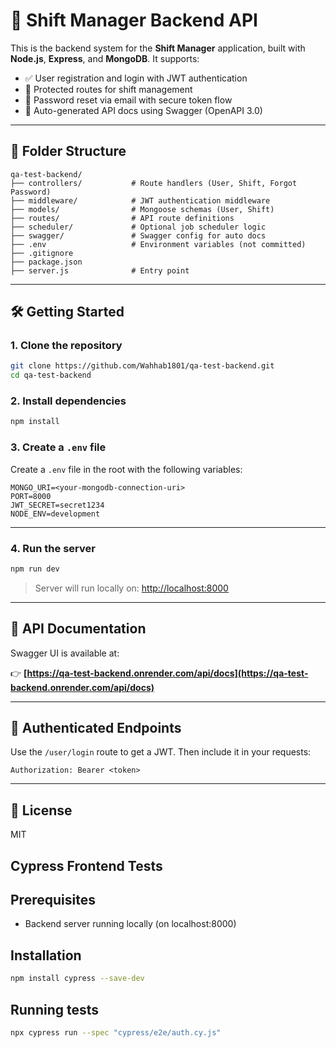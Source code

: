 # 🚀 Shift Manager Backend API

This is the backend system for the **Shift Manager** application, built with **Node.js**, **Express**, and **MongoDB**. It supports:

* ✅ User registration and login with JWT authentication
* 🔐 Protected routes for shift management
* 🔁 Password reset via email with secure token flow
* 📄 Auto-generated API docs using Swagger (OpenAPI 3.0)

---

## 📂 Folder Structure

```
qa-test-backend/
├── controllers/           # Route handlers (User, Shift, Forgot Password)
├── middleware/            # JWT authentication middleware
├── models/                # Mongoose schemas (User, Shift)
├── routes/                # API route definitions
├── scheduler/             # Optional job scheduler logic
├── swagger/               # Swagger config for auto docs
├── .env                   # Environment variables (not committed)
├── .gitignore
├── package.json
├── server.js              # Entry point
```

---

## 🛠️ Getting Started

### 1. Clone the repository

```bash
git clone https://github.com/Wahhab1801/qa-test-backend.git
cd qa-test-backend
```

### 2. Install dependencies

```bash
npm install
```

### 3. Create a `.env` file

Create a `.env` file in the root with the following variables:

```env
MONGO_URI=<your-mongodb-connection-uri>
PORT=8000
JWT_SECRET=secret1234
NODE_ENV=development
```
---

### 4. Run the server

```bash
npm run dev
```

> Server will run locally on: [http://localhost:8000](http://localhost:8000)

---

## 📁 API Documentation

Swagger UI is available at:

👉 **[https://qa-test-backend.onrender.com/api/docs](https://qa-test-backend.onrender.com/api/docs)**

---

## 🔐 Authenticated Endpoints

Use the `/user/login` route to get a JWT. Then include it in your requests:

```
Authorization: Bearer <token>
```
---

## 📄 License

MIT

## Cypress Frontend Tests

## Prerequisites

- Backend server running locally (on localhost:8000)

## Installation

```bash
npm install cypress --save-dev
```

## Running tests

```bash
npx cypress run --spec "cypress/e2e/auth.cy.js"
```

